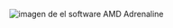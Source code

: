 ![imagen de el software AMD Adrenaline](https://github.com/usuario/repositorio/blob/main/images/logo.png?raw=true)
